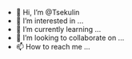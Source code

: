 - 👋 Hi, I’m @Tsekulin
- 👀 I’m interested in ...
- 🌱 I’m currently learning ...
- 💞️ I’m looking to collaborate on ...
- 📫 How to reach me ...

<!---
Tsekulin/Tsekulin is a ✨ special ✨ repository because its `README.md` (this file) appears on your GitHub profile.
You can click the Preview link to take a look at your changes.
--->
